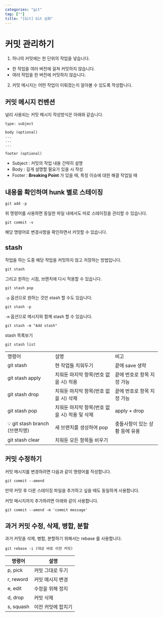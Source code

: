 ```yaml
---
categories: "git"
tag: [""]
title: "[Git] Git 심화"
---
```


# 커밋 관리하기

1. 하나의 커밋에는 한 단위의 작업을 넣습니다.

- 한 작업을 여러 버전에 걸쳐 커밋하지 않습니다.
- 여러 작업을 한 버전에 커밋하지 않습니다.

2. 커밋 메시지는 어떤 작업이 이뤄졌는지 알아볼 수 있도록 작성합니다.

## 커밋 메시지 컨벤션

널리 사용되는 커밋 메시지 작성방식은 아래와 같습니다.

```
type: subject

body (optional)
...
...
...

footer (optional)
```

- Subject : 커밋의 작업 내용 간략히 설명
- Body : 길게 설명할 필요가 있을 시 작성
- Footer : **Breaking Point** 가 있을 때, 특정 이슈에 대한 해결 작업일 때

## 내용을 확인하며 hunk 별로 스테이징

```
git add -p
```

위 명령어를 사용하면 동일한 파일 내에서도 따로 스테이징을 관리할 수 있습니다.

```
git commit -v
```

해당 명령어로 변경사항을 확인하면서 커밋할 수 있습니다.

## stash

작업을 하는 도중 해당 작업을 커밋하지 않고 저장하는 방법입니다.

```
git stash
```

그리고 원하는 시점, 브랜치에 다시 적용할 수 있습니다.

```
git stash pop
```

`-p` 옵션으로 원하는 것만 stash 할 수도 있습니다.

```
git stash -p
```

`-m` 옵션으로 메시지와 함께 stash 할 수 있습니다.

```
git stash -m "Add stash"
```

stash 목록보기

```
git stash list
```

|                               |                                               |                                |
| ----------------------------- | --------------------------------------------- | ------------------------------ |
| 명령어                        | 설명                                          | 비고                           |
| git stash                     | 현 작업들 치워두기                            | 끝에 save 생략                 |
| git stash apply               | 치워둔 마지막 항목(번호 없을 시) 적용         | 끝에 번호로 항목 지정 가능     |
| git stash drop                | 치워둔 마지막 항목(번호 없을 시) 삭제         | 끝에 번호로 항목 지정 가능     |
| git stash pop                 | 치워둔 마지막 항목(번호 없을 시) 적용 및 삭제 | apply + drop                   |
| 💡 git stash branch (브랜치명) | 새 브랜치를 생성하여 pop                      | 충돌사항이 있는 상황 등에 유용 |
| git stash clear               | 치워둔 모든 항목들 비우기                     |                                |

 ## 커밋 수정하기

커밋 메시지를 변경하려면 다음과 같이 명령어를 작성합니다.

```
git commit --amend
```

만약 커밋 후 다른 스테이징 파일을 추가하고 싶을 때도 동일하게 사용합니다.

커밋 메시지까지 추가하려면 아래와 같이 사용합니다.

```
git commit --amend -m 'commit message'
```

## 과거 커밋 수정, 삭제, 병합, 분할

과거 커밋을 삭제, 병합, 분할하기 위해서는 rebase 를 사용합니다.

```
git rebase -i (대상 바로 이전 커밋)
```

| 명령어    | 설명               |
| --------- | ------------------ |
| p, pick   | 커밋 그대로 두기   |
| r, reword | 커밋 메시지 변경   |
| e, edit   | 수정을 위해 정지   |
| d, drop   | 커밋 삭제          |
| s, squash | 이전 커밋에 합치기 |